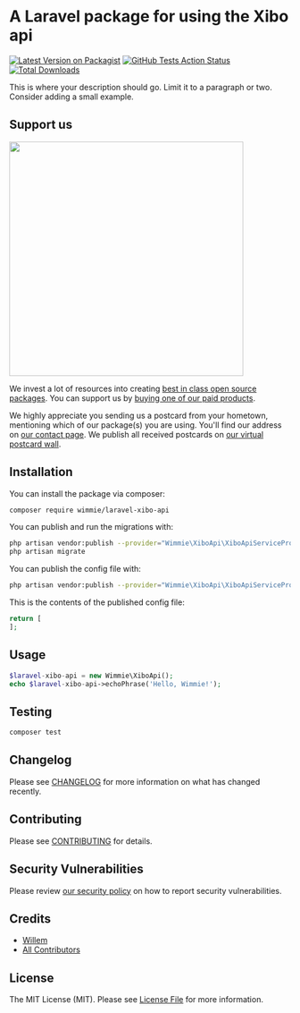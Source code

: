# A Laravel package for using the Xibo api

[![Latest Version on Packagist](https://img.shields.io/packagist/v/wimmie/laravel-xibo-api.svg?style=flat-square)](https://packagist.org/packages/wimmie/laravel-xibo-api)
[![GitHub Tests Action Status](https://img.shields.io/github/workflow/status/wimmie/laravel-xibo-api/run-tests?label=tests)](https://github.com/wimmie/laravel-xibo-api/actions?query=workflow%3ATests+branch%3Amaster)
[![Total Downloads](https://img.shields.io/packagist/dt/wimmie/laravel-xibo-api.svg?style=flat-square)](https://packagist.org/packages/wimmie/laravel-xibo-api)


This is where your description should go. Limit it to a paragraph or two. Consider adding a small example.

## Support us

[<img src="https://github-ads.s3.eu-central-1.amazonaws.com/package-laravel-xibo-api-laravel.jpg?t=1" width="419px" />](https://spatie.be/github-ad-click/package-laravel-xibo-api-laravel)

We invest a lot of resources into creating [best in class open source packages](https://spatie.be/open-source). You can support us by [buying one of our paid products](https://spatie.be/open-source/support-us).

We highly appreciate you sending us a postcard from your hometown, mentioning which of our package(s) you are using. You'll find our address on [our contact page](https://spatie.be/about-us). We publish all received postcards on [our virtual postcard wall](https://spatie.be/open-source/postcards).

## Installation

You can install the package via composer:

```bash
composer require wimmie/laravel-xibo-api
```

You can publish and run the migrations with:

```bash
php artisan vendor:publish --provider="Wimmie\XiboApi\XiboApiServiceProvider" --tag="migrations"
php artisan migrate
```

You can publish the config file with:
```bash
php artisan vendor:publish --provider="Wimmie\XiboApi\XiboApiServiceProvider" --tag="config"
```

This is the contents of the published config file:

```php
return [
];
```

## Usage

```php
$laravel-xibo-api = new Wimmie\XiboApi();
echo $laravel-xibo-api->echoPhrase('Hello, Wimmie!');
```

## Testing

```bash
composer test
```

## Changelog

Please see [CHANGELOG](CHANGELOG.md) for more information on what has changed recently.

## Contributing

Please see [CONTRIBUTING](.github/CONTRIBUTING.md) for details.

## Security Vulnerabilities

Please review [our security policy](../../security/policy) on how to report security vulnerabilities.

## Credits

- [Willem](https://github.com/wimmie)
- [All Contributors](../../contributors)

## License

The MIT License (MIT). Please see [License File](LICENSE.md) for more information.
